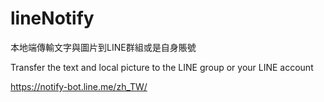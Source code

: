 # lineNotify 

本地端傳輸文字與圖片到LINE群組或是自身賬號

Transfer the text and local picture to the LINE group or your LINE account

https://notify-bot.line.me/zh_TW/
